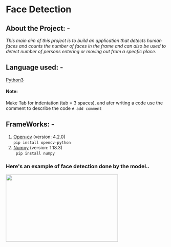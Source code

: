 # Face Detection <br>
## About the Project: - 
<p><i>
  This main aim of this project is to build an application that detects human faces and counts the number of faces in the frame and can also be used to detect number of persons entering or moving out from a specfic place. 
  </i>
</p>

## Language used: - 
[Python3](https://docs.python.org/3/)<br>
#### Note: <br>
Make Tab for indentation (tab = 3 spaces), and afer writing a code use the comment to describe the code ``` # add comment ```

## FrameWorks: -
1. [Open-cv](https://pypi.org/project/opencv-python/) (version: 4.2.0) <br>
```pip install opencv-python ```
2. [Numpy](https://numpy.org/doc/) (version: 1.18.3)<br>
``` pip install numpy```


### Here's an example of face detection done by the model.. 


<p><img src= "assect/example.png" width = 350px height=210px> </p>

